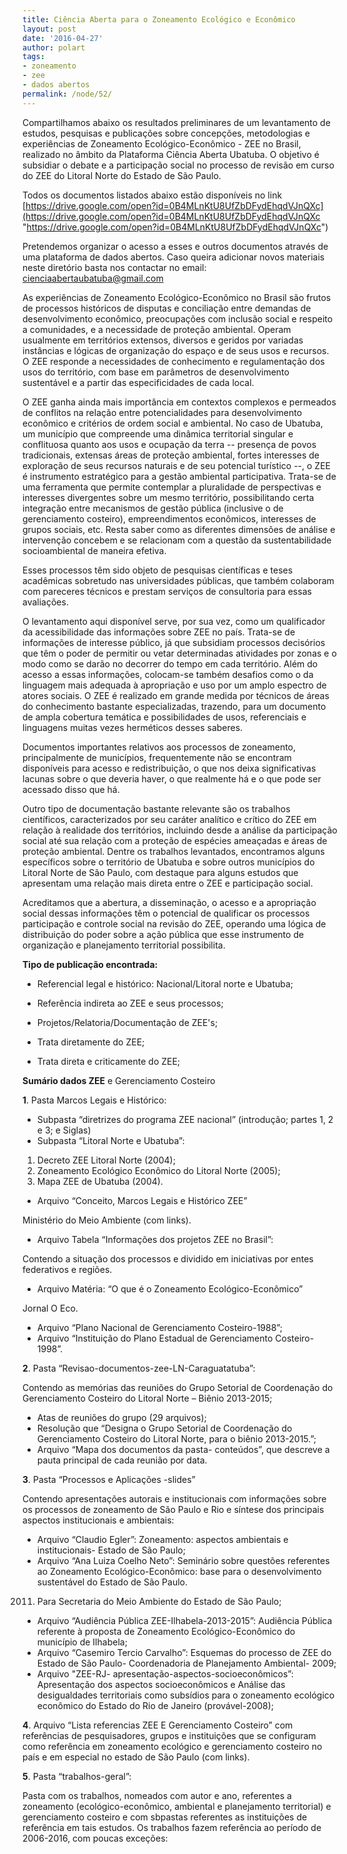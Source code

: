 ```yaml
---
title: Ciência Aberta para o Zoneamento Ecológico e Econômico
layout: post
date: '2016-04-27'
author: polart
tags:
- zoneamento
- zee
- dados abertos
permalink: /node/52/
---
```


Compartilhamos abaixo os resultados preliminares de um levantamento de estudos, pesquisas e publicações sobre concepções, metodologias e experiências de Zoneamento Ecológico-Econômico - ZEE no Brasil, realizado no âmbito da Plataforma Ciência Aberta Ubatuba. O objetivo é subsidiar o debate e a participação social no processo de revisão em curso do ZEE do Litoral Norte do Estado de São Paulo.

Todos os documentos listados abaixo estão disponíveis no link [https://drive.google.com/open?id=0B4MLnKtU8UfZbDFydEhqdVJnQXc](https://drive.google.com/open?id=0B4MLnKtU8UfZbDFydEhqdVJnQXc "https://drive.google.com/open?id=0B4MLnKtU8UfZbDFydEhqdVJnQXc")

Pretendemos organizar o acesso a esses e outros documentos através de uma plataforma de dados abertos. Caso queira adicionar novos materiais neste diretório basta nos contactar no email: cienciaabertaubatuba@gmail.com

As experiências de Zoneamento Ecológico-Econômico no Brasil são frutos de processos históricos de disputas e conciliação entre demandas de desenvolvimento econômico, preocupações com inclusão social e respeito a comunidades, e a necessidade de proteção ambiental. Operam usualmente em territórios extensos, diversos e geridos por variadas instâncias e lógicas de organização do espaço e de seus usos e recursos. O ZEE responde a necessidades de conhecimento e regulamentação dos usos do território, com base em parâmetros de desenvolvimento sustentável e a partir das especificidades de cada local.

O ZEE ganha ainda mais importância em contextos complexos e permeados de conflitos na relação entre potencialidades para desenvolvimento econômico e critérios de ordem social e ambiental. No caso de Ubatuba, um município que compreende uma dinâmica territorial singular e conflituosa quanto aos usos e ocupação da terra -- presença de povos tradicionais, extensas áreas de proteção ambiental, fortes interesses de exploração de seus recursos naturais e de seu potencial turístico --, o ZEE é instrumento estratégico para a gestão ambiental participativa. Trata-se de uma ferramenta que permite contemplar a pluralidade de perspectivas e interesses divergentes sobre um mesmo território, possibilitando certa integração entre mecanismos de gestão pública (inclusive o de gerenciamento costeiro), empreendimentos econômicos, interesses de grupos sociais, etc. Resta saber como as diferentes dimensões de análise e intervenção concebem e se relacionam com a questão da sustentabilidade socioambiental de maneira efetiva.

Esses processos têm sido objeto de pesquisas científicas e teses acadêmicas sobretudo nas universidades públicas, que também colaboram com pareceres técnicos e prestam serviços de consultoria para essas avaliações.

O levantamento aqui disponível serve, por sua vez, como um qualificador da acessibilidade das informações sobre ZEE no país. Trata-se de informações de interesse público, já que subsidiam processos decisórios que têm o poder de permitir ou vetar determinadas atividades por zonas e o modo como se darão no decorrer do tempo em cada território. Além do acesso a essas informações, colocam-se também desafios como o da linguagem mais adequada à apropriação e uso por um amplo espectro de atores sociais. O ZEE é realizado em grande medida por técnicos de áreas do conhecimento bastante especializadas, trazendo, para um documento de ampla cobertura temática e possibilidades de usos, referenciais e linguagens muitas vezes herméticos desses saberes.

Documentos importantes relativos aos processos de zoneamento, principalmente de municípios, frequentemente não se encontram disponíveis para acesso e redistribuição, o que nos deixa significativas lacunas sobre o que deveria haver, o que realmente há e o que pode ser acessado disso que há.

Outro tipo de documentação bastante relevante são os trabalhos científicos, caracterizados por seu caráter analítico e crítico do ZEE em relação à realidade dos territórios, incluindo desde a análise da participação social até sua relação com a proteção de espécies ameaçadas e áreas de proteção ambiental. Dentre os trabalhos levantados, encontramos alguns específicos sobre o território de Ubatuba e sobre outros municípios do Litoral Norte de São Paulo, com destaque para alguns estudos que apresentam uma relação mais direta entre o ZEE e participação social.

Acreditamos que a abertura, a disseminação, o acesso e a apropriação social dessas informações têm o potencial de qualificar os processos participação e controle social na revisão do ZEE, operando uma lógica de distribuição do poder sobre a ação pública que esse instrumento de organização e planejamento territorial possibilita.

**Tipo de publicação encontrada:**

* Referencial legal e histórico: Nacional/Litoral norte e Ubatuba;

* Referência indireta ao ZEE e seus processos;

* Projetos/Relatoria/Documentação de ZEE's;

* Trata diretamente do ZEE;

* Trata direta e criticamente do ZEE;

**Sumário dados ZEE** e Gerenciamento Costeiro

**1**. Pasta Marcos Legais e Histórico:

* Subpasta “diretrizes do programa ZEE nacional” (introdução; partes 1, 2 e 3; e Siglas)
* Subpasta “Litoral Norte e Ubatuba”:

1. Decreto ZEE Litoral Norte (2004);
2. Zoneamento Ecológico Econômico do Litoral Norte (2005);
3. Mapa ZEE de Ubatuba (2004).

* Arquivo “Conceito, Marcos Legais e Histórico ZEE”

Ministério do Meio Ambiente (com links).

* Arquivo Tabela “Informações dos projetos ZEE no Brasil”:

Contendo a situação dos processos e dividido em iniciativas por entes federativos e regiões.

* Arquivo Matéria: “O que é o Zoneamento Ecológico-Econômico”

Jornal O Eco.

* Arquivo “Plano Nacional de Gerenciamento Costeiro-1988”;
* Arquivo “Instituição do Plano Estadual de Gerenciamento Costeiro-1998”.

**2**. Pasta “Revisao-documentos-zee-LN-Caraguatatuba”:

Contendo as memórias das reuniões do Grupo Setorial de Coordenação do Gerenciamento Costeiro do Litoral Norte – Biênio 2013-2015;

* Atas de reuniões do grupo (29 arquivos);
* Resolução que “Designa o Grupo Setorial de Coordenação do Gerenciamento Costeiro do Litoral Norte, para o biênio 2013-2015.”;
* Arquivo “Mapa dos documentos da pasta- conteúdos”, que descreve a pauta principal de cada reunião por data.

**3**. Pasta “Processos e Aplicações -slides”

Contendo apresentações autorais e institucionais com informações sobre os processos de zoneamento de São Paulo e Rio e síntese dos principais aspectos institucionais e ambientais:

* Arquivo “Claudio Egler”: Zoneamento: aspectos ambientais e institucionais- Estado de São Paulo;
* Arquivo “Ana Luiza Coelho Neto”: Seminário sobre questões referentes ao Zoneamento Ecológico-Econômico: base para o desenvolvimento sustentável do Estado de São Paulo.

2011. Para Secretaria do Meio Ambiente do Estado de São Paulo;

* Arquivo “Audiência Pública ZEE-Ilhabela-2013-2015”: Audiência Pública referente à proposta de Zoneamento Ecológico-Econômico do município de Ilhabela;
* Arquivo “Casemiro Tercio Carvalho”: Esquemas do processo de ZEE do Estado de São Paulo- Coordenadoria de Planejamento Ambiental- 2009;
* Arquivo "ZEE-RJ- apresentação-aspectos-socioeconômicos”: Apresentação dos aspectos socioeconômicos e Análise das desigualdades territoriais como subsídios para o zoneamento ecológico econômico do Estado do Rio de Janeiro (provável-2008);

**4**. Arquivo “Lista referencias ZEE E Gerenciamento Costeiro” com referências de pesquisadores, grupos e instituições que se configuram como referência em zoneamento ecológico e gerenciamento costeiro no país e em especial no estado de São Paulo (com links).

**5**. Pasta “trabalhos-geral”:

Pasta com os trabalhos, nomeados com autor e ano, referentes a zoneamento (ecológico-econômico, ambiental e planejamento territorial) e gerenciamento costeiro e com sbpastas referentes as instituições de referência em tais estudos. Os trabalhos fazem referência ao período de 2006-2016, com poucas exceções:
